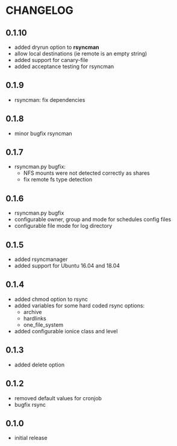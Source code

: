 # CHANGELOG

## 0.1.10

* added dryrun option to **rsyncman**
* allow local destinations (ie remote is an empty string)
* added support for canary-file
* added acceptance testing for rsyncman

## 0.1.9

* rsyncman: fix dependencies

## 0.1.8

* minor bugfix rsyncman

## 0.1.7

* rsyncman.py bugfix:
  - NFS mounts were not detected correctly as shares
  - fix remote fs type detection

## 0.1.6

* rsyncman.py bugfix
* configurable owner, group and mode for schedules config files
* configurable file mode for log directory

## 0.1.5

* added rsyncmanager
* added support for Ubuntu 16.04 and 18.04

## 0.1.4

* added chmod option to rsync
* added variables for some hard coded rsync options:
  * archive
  * hardlinks
  * one_file_system
* added configurable ionice class and level

## 0.1.3

* added delete option

## 0.1.2

* removed default values for cronjob
* bugfix rsync

## 0.1.0

* initial release
